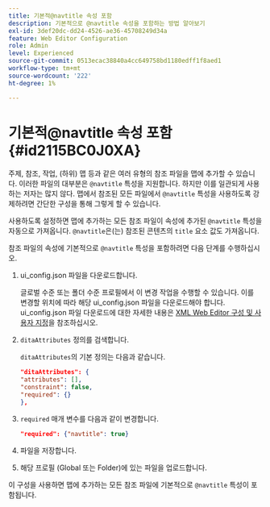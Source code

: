 ```yaml
---
title: 기본적@navtitle 속성 포함
description: 기본적으로 @navtitle 속성을 포함하는 방법 알아보기
exl-id: 3def20dc-dd24-4526-ae36-45708249d34a
feature: Web Editor Configuration
role: Admin
level: Experienced
source-git-commit: 0513ecac38840a4cc649758bd1180edff1f8aed1
workflow-type: tm+mt
source-wordcount: '222'
ht-degree: 1%

---
```


# 기본적@navtitle 속성 포함 {#id2115BC0J0XA}

주제, 참조, 작업, \(하위\) 맵 등과 같은 여러 유형의 참조 파일을 맵에 추가할 수 있습니다. 이러한 파일의 대부분은 `@navtitle` 특성을 지원합니다. 하지만 이를 일관되게 사용하는 저자는 많지 않다. 맵에서 참조된 모든 파일에서 `@navtitle` 특성을 사용하도록 강제하려면 간단한 구성을 통해 그렇게 할 수 있습니다.

사용하도록 설정하면 맵에 추가하는 모든 참조 파일이 속성에 추가된 `@navtitle` 특성을 자동으로 가져옵니다. `@navtitle`은(는) 참조된 콘텐츠의 `title` 요소 값도 가져옵니다.

참조 파일의 속성에 기본적으로 `@navtitle` 특성을 포함하려면 다음 단계를 수행하십시오.

1. ui\_config.json 파일을 다운로드합니다.

   글로벌 수준 또는 폴더 수준 프로필에서 이 변경 작업을 수행할 수 있습니다. 이를 변경할 위치에 따라 해당 ui\_config.json 파일을 다운로드해야 합니다. ui\_config.json 파일 다운로드에 대한 자세한 내용은 [XML Web Editor 구성 및 사용자 지정](conf-folder-level.md#id2065G300O5Z)을 참조하십시오.

1. `ditaAttributes` 정의를 검색합니다.

   `ditaAttributes`의 기본 정의는 다음과 같습니다.

   ```json
   "ditaAttributes": {
   "attributes": [],
   "constraint": false,
   "required": {}
   },
   ```

1. `required` 매개 변수를 다음과 같이 변경합니다.

   ```json
   "required": {"navtitle": true}
   ```

1. 파일을 저장합니다.

1. 해당 프로필 \(Global 또는 Folder\)에 있는 파일을 업로드합니다.


이 구성을 사용하면 맵에 추가하는 모든 참조 파일에 기본적으로 `@navtitle` 특성이 포함됩니다.
